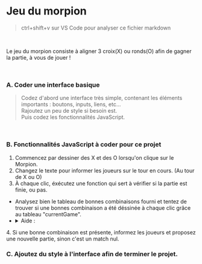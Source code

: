 # Jeu du morpion

> ctrl+shift+v sur VS Code pour analyser ce fichier markdown

<br>

  Le jeu du morpion consiste à aligner 3 croix(X) ou ronds(O) afin de gagner la partie, à vous de jouer !

<br>

### A. Coder une interface basique
> Codez d'abord une interface très simple, contenant les éléments importants : boutons, inputs, liens, etc... <br>
> Rajoutez un peu de style si besoin est. 
> <br>
> Puis codez les fonctionnalités JavaScript.
> 
<br>

### B. Fonctionnalités JavaScript à coder pour ce projet

1. Commencez par dessiner des X et des O lorsqu'on clique sur le Morpion.
2. Changez le texte pour informer les joueurs sur le tour en cours. (Au tour de X ou O)
3. À chaque clic, éxécutez une fonction qui sert à vérifier si la partie est finie, ou pas.
- Analysez bien le tableau de bonnes combinaisons fourni et tentez de trouver si une bonnes combinaison a été déssinée à chaque clic grâce au tableau "currentGame".
- <details> 
  <summary>Aide :  </summary>
   Les chiffres dans "winningCombinations" correspondent aux index des combinaisons gagnantes dans le tableau "currentGame". <br>
   Exemple : si X est à l'index 0, 1, 2, c'est gagné.<br>
   Vous n'avez plus qu'à vérifier les combinaisons une à une en fonction de ce qu'il y a dans le tableau...
</details>
4. Si une bonne combinaison est présente, informez les joueurs et proposez une nouvelle partie, sinon c'est un match nul.


<br>

### C. Ajoutez du style à l'interface afin de terminer le projet.
